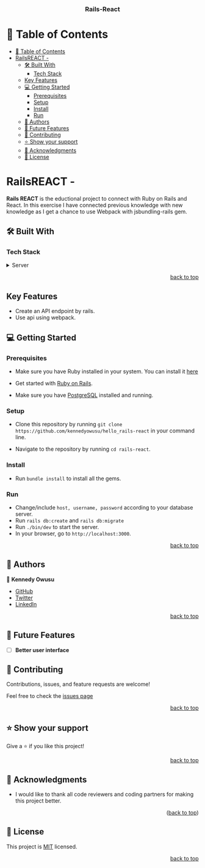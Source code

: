 <a name="readme-top"></a>

<div align="center">
  <h3><b>Rails-React</b></h3>
</div>

<!-- TABLE OF CONTENTS -->

# 📗 Table of Contents

- [📗 Table of Contents](#-table-of-contents)
- [RailsREACT - ](#railsreact---)
  - [🛠 Built With ](#-built-with-)
    - [Tech Stack ](#tech-stack-)
  - [Key Features ](#key-features-)
  - [💻 Getting Started ](#-getting-started-)
    - [Prerequisites](#prerequisites)
    - [Setup](#setup)
    - [Install](#install)
    - [Run](#run)
  - [👥 Authors ](#-authors-)
  - [🔭 Future Features ](#-future-features-)
  - [🤝 Contributing ](#-contributing-)
  - [⭐️ Show your support ](#️-show-your-support-)
  - [🙏 Acknowledgments ](#-acknowledgments-)
  - [📝 License ](#-license-)

<!-- PROJECT DESCRIPTION -->

# RailsREACT - <a name="about-project"></a>

**Rails REACT** is the eductional project to connect with Ruby on Rails and React. In this exercise I have connected previous knowledge with new knowledge as I get a chance to use Webpack with jsbundling-rails gem.

## 🛠 Built With <a name="built-with"></a>

### Tech Stack <a name="tech-stack"></a>

<details>
  <summary>Server</summary>
  <ul>
    <li><a href="https://www.ruby-lang.org/en/">Ruby</a></li>
    <li><a href="https://rubyonrails.org/">Ruby on Rails</a></li>
    <li><a href="https://www.postgresql.org/">Postgresql</a></li>
  </ul>
  <summary>Client</summary>
    <li><a href="#">Webpack</a><li>
</details>

<p align="right"><a href="#readme-top">back to top</a></p>

<!-- Key Features -->

## Key Features <a name="key-features"></a>

- Create an API endpoint by rails.
- Use api using webpack.

<!-- GETTING STARTED -->

## 💻 Getting Started <a name="getting-started"></a>

### Prerequisites

- Make sure you have Ruby installed in your system. You can install it [here](https://www.ruby-lang.org/en/documentation/installation/)

- Get started with [Ruby on Rails](https://guides.rubyonrails.org/getting_started.html).

- Make sure you have [PostgreSQL](https://www.postgresql.org/) installed and running.

### Setup

- Clone this repository by running `git clone https://github.com/kennedyowusu/hello_rails-react` in your command line.

- Navigate to the repository by running `cd rails-react`.

### Install

- Run `bundle install` to install all the gems.

### Run

- Change/include `host, username, password` according to your database server.
- Run `rails db:create` and `rails db:migrate`
- Run `./bin/dev` to start the server.
- In your browser, go to `http://localhost:3000`.

<p align="right"><a href="#readme-top">back to top</a></p>

<!-- AUTHORS -->

## 👥 Authors <a name="authors"></a>

👤 **Kennedy Owusu**

- [GitHub](https://github.com/kennedyowusu)
- [Twitter](https://twitter.com/_@_iamkobby_)
- [LinkedIn](https://www.linkedin.com/in/kennedy-owusu/)

<p align="right"><a href="#readme-top">back to top</a></p>

<!-- FUTURE FEATURES -->

## 🔭 Future Features <a name="future-features"></a>

- [ ] **Better user interface**

<!-- CONTRIBUTING -->

## 🤝 Contributing <a name="contributing"></a>

Contributions, issues, and feature requests are welcome!

Feel free to check the [issues page](https://github.com/kennedyowusu/hello_rails-react/issues)

<p align="right"><a href="#readme-top">back to top</a></p>

<!-- SUPPORT -->

## ⭐️ Show your support <a name="support"></a>

Give a ⭐️ if you like this project!

<p align="right"><a href="#readme-top">back to top</a></p>

## 🙏 Acknowledgments <a name="acknowledgements"></a>

- I would like to thank all code reviewers and coding partners for making this project better.

<p align="right">(<a href="#readme-top">back to top</a>)</p>
<!-- LICENSE -->

## 📝 License <a name="license"></a>

This project is [MIT](https://github.com/kennedyowusu/hello_rails-react/blob/develop/LICENSE) licensed.

<p align="right"><a href="#readme-top">back to top</a></p>
